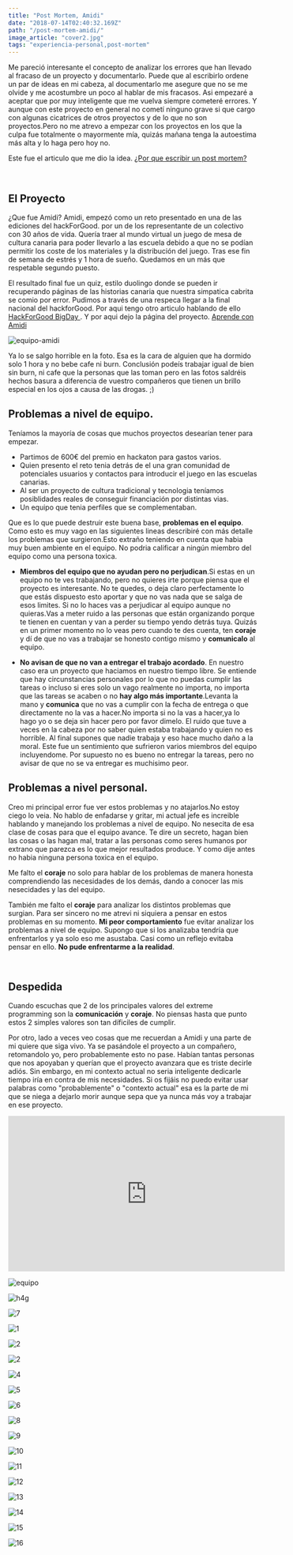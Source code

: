 ```yaml
---
title: "Post Mortem, Amidi"
date: "2018-07-14T02:40:32.169Z"
path: "/post-mortem-amidi/"
image_article: "cover2.jpg"
tags: "experiencia-personal,post-mortem"
---
```


Me pareció interesante el concepto de analizar los errores que han llevado al fracaso de un proyecto
y documentarlo. Puede que al escribirlo ordene un par de ideas en mi cabeza, al documentarlo
me asegure que no se me olvide y me acostumbre un poco al hablar de mis fracasos.
Asi empezaré a aceptar que por muy inteligente que me vuelva siempre cometeré errores.
Y aunque con este proyecto en general no cometí ninguno grave si que cargo con algunas cicatrices de otros proyectos 
y de lo que no son proyectos.Pero no me atrevo a empezar con los proyectos en los que
la culpa fue totalmente o mayormente mía, quizás mañana tenga la autoestima más alta y lo haga pero hoy no.


Este fue el articulo que me dio la idea.
<a href="https://www.genbetadev.com/trabajar-como-desarrollador/por-que-escribir-un-post-mortem-por-cada-proyecto-de-software-fallido-deberian-ser-obligatorio" target="_blank">
    ¿Por que escribir un post mortem?
</a>  

&nbsp;

El Proyecto
----------------------

¿Que fue Amidi? Amidi, empezó como un reto presentado en una de las ediciones del hackForGood.
por un de los representante de un colectivo con 30 años de vida.
Quería traer al mundo virtual un juego de mesa de cultura canaria
para poder llevarlo a las escuela debido a que no se podían permitir los coste de los materiales
y la distribución del juego.
Tras ese fin de semana de estrés y 1 hora de sueño.
Quedamos en un más que respetable segundo puesto.

El resultado final fue un quiz, estilo duolingo donde se pueden ir recuperando páginas
de las historias canaria que nuestra simpatica cabrita se comio por error.
Pudimos a través de una respeca llegar a la final nacional del hackforGood.
Por aqui tengo otro articulo hablando de ello
 <a href="../hack-for-good-big-day/" target="_blank">
HackForGood BigDay
</a>.
Y por aqui dejo la página del proyecto.
<a href="https://amidi-2489d.firebaseapp.com/" target="_blank">
    Aprende con Amidi
</a>

![equipo-amidi](equipo-amidi.jpg)

Ya lo se salgo horrible en la foto. Esa es la cara de alguien 
que ha dormido solo 1 hora y no bebe cafe ni burn. Conclusión 
podeís trabajar igual de bien sin burn, ni cafe que la personas
que las toman pero en las fotos saldréis hechos basura a diferencia
de vuestro compañeros que tienen un brillo especial en los ojos
a causa de las drogas. ;)
 

Problemas a nivel de equipo.
----------------------

Teníamos la mayoría de cosas que muchos proyectos
desearían tener para empezar.

- Partimos de 600€ del premio en hackaton para gastos varios.
- Quien presento el reto tenia detrás de el una gran comunidad de potenciales
usuarios y contactos para introducir el juego en las escuelas canarias.
 - Al ser un proyecto de cultura tradicional y tecnologia teníamos posiblidades
reales de conseguir financiación por distintas vias.
- Un equipo que tenia perfiles que se complementaban.

Que es lo que puede destruir este buena base, **problemas en el equipo**. Como esto es muy vago en
las siguientes lineas describiré con más detalle los problemas que surgieron.Esto extraño teniendo 
 en cuenta que habia muy buen ambiente en el equipo. No podria calificar a ningún miembro del equipo como
 una persona toxica.

- **Miembros del equipo que no ayudan pero no perjudican**.Si estas en un equipo no te ves trabajando,
pero no quieres irte porque piensa que el proyecto es interesante. No te quedes, o deja claro
perfectamente lo que estás dispuesto esto aportar y que no vas nada que se salga de esos limites.
Si no lo haces vas a perjudicar al equipo aunque no quieras.Vas a meter ruido 
a las personas que están organizando porque te tienen en cuentan y van
a perder su tiempo yendo detrás tuya. Quizás en un primer momento no lo veas 
pero cuando te des cuenta, ten **coraje** y dí de que no vas a trabajar se honesto contigo mismo
 y **comunicalo** al equipo.

- **No avisan de que no van a entregar el trabajo acordado**.
En nuestro caso era un proyecto que haciamos en nuestro tiempo libre.
Se entiende que hay circunstancias personales por lo que no puedas cumplir las tareas o incluso
si eres solo un vago realmente no importa, no importa que las tareas se acaben o no **hay algo
más importante**.Levanta la mano y **comunica** que no vas a cumplir con la fecha de entrega
o que directamente no la vas a hacer.No importa si no la vas a hacer,ya lo hago yo o se deja sin hacer
pero por favor dimelo. El ruido que tuve a veces en la cabeza por no saber quien estaba trabajando
y quien no es horrible. Al final supones que nadie trabaja y eso hace mucho daño a la moral. 
Este fue un sentimiento que sufrieron varios miembros del equipo incluyendome.
Por supuesto no es bueno no entregar la tareas, pero no avisar de que no se va entregar
es muchisimo peor.


Problemas a nivel personal.
----------------------
 
Creo mi principal error fue ver estos problemas y no atajarlos.No estoy ciego lo veia.
No hablo de enfadarse y gritar, mi actual jefe es increible hablando y manejando los problemas
a nivel de equipo. No nesecita de esa clase de cosas para que el equipo avance.
Te dire un secreto, hagan bien las cosas o las hagan mal, tratar a las personas como seres humanos 
por extrano que parezca es lo que mejor resultados produce.
Y como dije antes no habia ninguna persona toxica en el equipo.

Me falto el **coraje** no solo para hablar de los problemas de manera honesta comprendiendo las necesidades
de los demás, dando a conocer las mis nesecidades y las del equipo. 

También me falto el **coraje** para analizar los distintos problemas que surgian.
Para ser sincero no me atrevi ni siquiera a pensar en estos problemas en su momento.
**Mi peor comportamiento** fue evitar analizar los problemas a nivel de equipo.
Supongo que si los analizaba tendría que enfrentarlos y ya solo eso me asustaba.
Casi como un reflejo evitaba pensar en ello.
**No pude enfrentarme a la realidad**.  

&nbsp;


Despedida
----------
Cuando escuchas que 2 de los principales valores del extreme programming son la **comunicación**
y **coraje**. No piensas hasta que punto estos 2 simples valores son tan díficiles de cumplir.

Por otro, lado a veces veo cosas que me recuerdan a Amidi y una parte de mi quiere que siga
vivo. Ya se pasándole el proyecto a un compañero, retomandolo yo, pero probablemente esto
no pase. Habían tantas personas que nos apoyaban y querían que el proyecto avanzara
que es triste decirle adiós. Sin embargo, en mi contexto actual no seria inteligente
dedicarle tiempo iría en contra de mis necesidades.
Si os fijáis no puedo evitar usar palabras como "probablemente" o "contexto actual" esa
es la parte de mi que se niega a dejarlo morir
aunque sepa que ya nunca más voy a trabajar en ese proyecto.


<iframe width="560" height="315" src="https://www.youtube.com/embed/AKh0HpbfRF8" frameborder="0" encrypted-media" allowfullscreen></iframe>

![equipo](equipo-amidi.jpg)

![h4g](h4g.jpg)

![7](7.jpg)

![1](1.jpg)

![2](2.jpg)

![2](3.jpg)

![4](4.jpg)

![5](5.jpg)

![6](6.jpg)

![8](8.jpg)

![9](9.jpg)

![10](10.jpg)

![11](11.jpg)

![12](12.jpg)

![13](13.jpg)

![14](14.jpg)

![15](15.jpeg)

![16](16.jpg)
